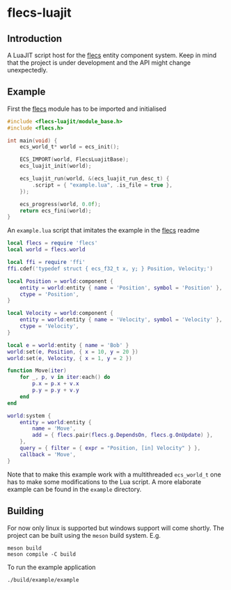 flecs-luajit
============

Introduction
------------
A LuaJIT script host for the [flecs][1] entity component system. Keep in mind
that the project is under development and the API might change unexpectedly.

Example
-------
First the [flecs][1] module has to be imported and initialised
```c
#include <flecs-luajit/module_base.h>
#include <flecs.h>

int main(void) {
    ecs_world_t* world = ecs_init();

    ECS_IMPORT(world, FlecsLuajitBase);
    ecs_luajit_init(world);

    ecs_luajit_run(world, &(ecs_luajit_run_desc_t) {
        .script = { "example.lua", .is_file = true },
    });

    ecs_progress(world, 0.0f);
    return ecs_fini(world);
}
```
An `example.lua` script that imitates the example in the [flecs][1] readme
```lua
local flecs = require 'flecs'
local world = flecs.world

local ffi = require 'ffi'
ffi.cdef('typedef struct { ecs_f32_t x, y; } Position, Velocity;')

local Position = world:component {
    entity = world:entity { name = 'Position', symbol = 'Position' },
    ctype = 'Position',
}

local Velocity = world:component {
    entity = world:entity { name = 'Velocity', symbol = 'Velocity' },
    ctype = 'Velocity',
}

local e = world:entity { name = 'Bob' }
world:set(e, Position, { x = 10, y = 20 })
world:set(e, Velocity, { x = 1, y = 2 })

function Move(iter)
    for _, p, v in iter:each() do
        p.x = p.x + v.x
        p.y = p.y + v.y
    end
end

world:system {
    entity = world:entity {
        name = 'Move',
        add = { flecs.pair(flecs.g.DependsOn, flecs.g.OnUpdate) },
    },
    query = { filter = { expr = "Position, [in] Velocity" } },
    callback = 'Move',
}
```
Note that to make this example work with a multithreaded `ecs_world_t` one has
to make some modifications to the Lua script. A more elaborate example can be
found in the `example` directory.

Building
--------
For now only linux is supported but windows support will come shortly. The
project can be built using the `meson` build system. E.g.
```
meson build
meson compile -C build
```
To run the example application
```
./build/example/example
```

[1]: https://github.com/SanderMertens/flecs

